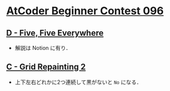 # [AtCoder Beginner Contest 096](https://atcoder.jp/contests/abc096)

## [D - Five, Five Everywhere](https://atcoder.jp/contests/abc096/tasks/abc096_d)
- 解説は Notion に有り．

## [C - Grid Repainting 2](https://atcoder.jp/contests/abc096/tasks/abc096_c)
- 上下左右どれかに2つ連続して黒がないと `No` になる．
